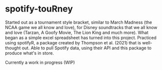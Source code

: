 # spotify-touRney

Started out as a tournament style bracket, similar to March Madness (the NCAA game we all know and love), for Disney soundtracks that we all know and love (Tarzan, A Goofy Movie, The Lion King and much more). What began as a simple excel spreadsheet has turned into this project. Practiced using spotifyR, a package created by Thompson et al. (2021) that is well-thought out. Able to pull Spotify data, using their API and this package to produce what's in store. 


Currently a work in progress (WIP)
